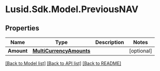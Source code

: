 # Lusid.Sdk.Model.PreviousNAV

## Properties

Name | Type | Description | Notes
------------ | ------------- | ------------- | -------------
**Amount** | [**MultiCurrencyAmounts**](MultiCurrencyAmounts.md) |  | [optional] 

[[Back to Model list]](../README.md#documentation-for-models) [[Back to API list]](../README.md#documentation-for-api-endpoints) [[Back to README]](../README.md)

